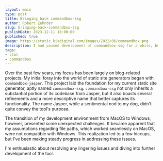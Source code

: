 ```yaml
---
layout: main
type: post
title: Bringing back commandbox-ssg
author: Robert Zehnder
slug: bringing-back-commandbox-ssg
publishDate: 2023-12-11 18:00:00
published: true
image: https://static.kisdigital.com/images/2022/06/commandbox.png
description: I had paused development of commandbox-ssg for a while, but now it is back
tags:
- cfml
- commandbox
---
```


Over the past few years, my focus has been largely on blog-related projects. My initial foray into the world of static 
site generators began with `commandbox-jasper`. This project laid the foundation for my current static site generator, 
aptly named `commandbox-ssg`. `commandbox-ssg` not only inherits a substantial portion of its codebase from Jasper, 
but it also boasts several refinements and a more descriptive name that better captures its functionality. The name Jasper, 
while a sentimental nod to my dog, didn't quite convey the tool's purpose.

The transition of my development environment from MacOS to Windows, however, presented some unexpected challenges. It 
became apparent that my assumptions regarding file paths, which worked seamlessly on MacOS, were not compatible with 
Windows. This realization led to a few hiccups, but I've been making steady progress in addressing these issues.

I'm enthusiastic about resolving any lingering issues and diving into further development of the tool.